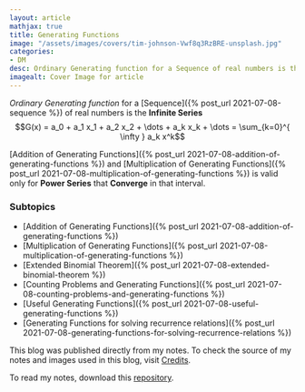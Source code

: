 ```yaml
---
layout: article
mathjax: true
title: Generating Functions
image: "/assets/images/covers/tim-johnson-Vwf8q3RzBRE-unsplash.jpg"
categories:
- DM
desc: Ordinary Generating function for a Sequence of real numbers is the Infinite Series 
imagealt: Cover Image for article
---
```


*Ordinary Generating function* for a [Sequence]({% post_url 2021-07-08-sequence %}) of real numbers is the <b>Infinite Series</b>
$$G(x) = a_0 + a_1 x_1 + a_2 x_2 + \dots + a_k x_k + \dots = \sum_{k=0}^{ \infty } a_k x^k$$

























































































































































































































































































































































































































[Addition of Generating Functions]({% post_url 2021-07-08-addition-of-generating-functions %}) and [Multiplication of Generating Functions]({% post_url 2021-07-08-multiplication-of-generating-functions %}) is valid only for <b>Power Series</b> that <b>Converge</b> in that interval.

### Subtopics
- [Addition of Generating Functions]({% post_url 2021-07-08-addition-of-generating-functions %})
- [Multiplication of Generating Functions]({% post_url 2021-07-08-multiplication-of-generating-functions %})
- [Extended Binomial Theorem]({% post_url 2021-07-08-extended-binomial-theorem %})
- [Counting Problems and Generating Functions]({% post_url 2021-07-08-counting-problems-and-generating-functions %})
- [Useful Generating Functions]({% post_url 2021-07-08-useful-generating-functions %})
- [Generating Functions for solving recurrence relations]({% post_url 2021-07-08-generating-functions-for-solving-recurrence-relations %})



This blog was published directly from my notes.
To check the source of my notes and images used in this blog, visit <a href="/credits.html" target="_blank">Credits</a>.

To read my notes, download this <a href="https://github.com/bovem/CS" target="blank">repository</a>.